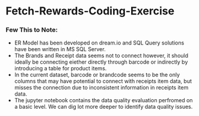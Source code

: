 # Fetch-Rewards-Coding-Exercise
### Few This to Note:
- ER Model has been developed on dream.io and SQL Query solutions have been written in MS SQL Server.
- The Brands and Receipt data seems not to connect however, it should ideally be connecting eiether directly through barcode or indirectly by introducing a table for product items.
- In the current dataset, barcode or brandcode seems to be the only columns that may have potential to connect with receipts item data, but misses the connection due to inconsistent information in receipts item data.
- The jupyter notebook contains the data quality evaluation perfromed on a basic level. We can dig lot more deeper to identify data quality issues.
